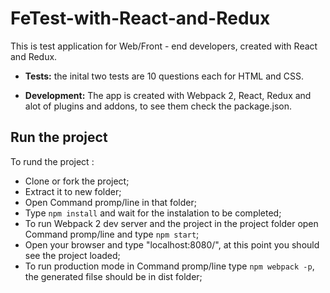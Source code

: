 # FeTest-with-React-and-Redux
This is test application for Web/Front - end developers, created with React and Redux.

* **Tests:**  the inital  two tests are  10 questions each for  HTML and CSS.

* **Development:** The app is created  with Webpack 2, React, Redux and alot of plugins and addons, to see them check the package.json.

## Run the project

To rund the project :

* Clone or fork the project;
* Extract it to new folder;
* Open Command promp/line in that folder;
* Type ``` npm install ``` and wait for the instalation to be completed;
*  To run Webpack 2 dev server and the project in the project folder
open Command promp/line and  type ``` npm start ```; 
* Open your browser and type "localhost:8080/", at this point you should see the project loaded;
* To  run  production mode in Command promp/line  type  ``` npm webpack -p ```, the generated filse  should be in  dist folder;
